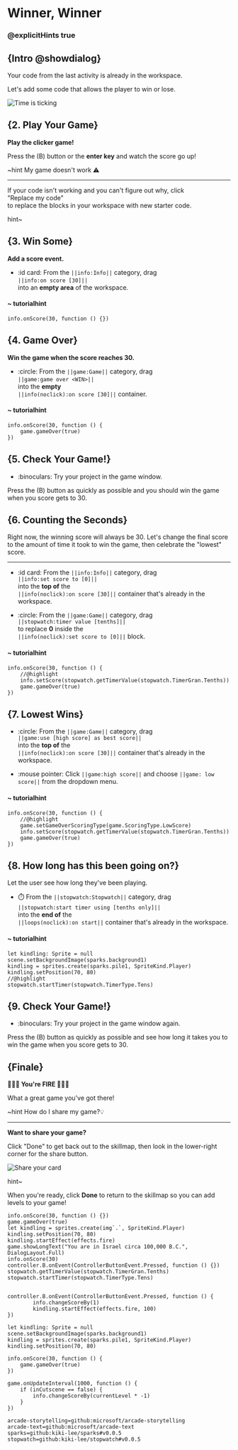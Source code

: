 # Winner, Winner
### @explicitHints true


## {Intro @showdialog}

Your code from the last activity is already in the workspace.

Let's add some code that allows the player to win or lose.


![Time is ticking](/static/skillmap/sparks/sparks2.gif "Let's add a way to win." )




## {2. Play Your Game}


**Play the clicker game!**

Press the (B) button or the **enter key** and watch the score go up!




~hint My game doesn't work ⚠️

---

If your code isn't working and you can't figure out why, click
<br/>"Replace my code"<br/>
to replace the blocks in your workspace with new starter code.

hint~





## {3. Win Some}

**Add a score event.**

- :id card: From the ``||info:Info||`` category, drag<br/>
``||info:on score [30]||``<br/>
into an **empty area** of the workspace.



#### ~ tutorialhint

```blocks
info.onScore(30, function () {})
```



## {4. Game Over}

**Win the game when the score reaches 30.**

- :circle: From the ``||game:Game||`` category, drag<br/>
``||game:game over <WIN>||``<br/>
into the **empty** <br/>
``||info(noclick):on score [30]||`` container.



#### ~ tutorialhint

```blocks
info.onScore(30, function () {
    game.gameOver(true)
})
```






## {5. Check Your Game!}


- :binoculars: Try your project in the game window.

Press the (B) button as quickly as possible and you should win the game when you score gets to 30.




## {6. Counting the Seconds}

Right now, the winning score will always be 30.
Let's change the final score to the amount of time it took to win the game,
then celebrate the "lowest" score.

---

- :id card: From the ``||info:Info||`` category, drag<br/>
``||info:set score to [0]||``<br/>
into the **top of** the<br/>
``||info(noclick):on score [30]||`` container that's already in the workspace.

- :circle: From the ``||game:Game||`` category, drag<br/>
``||stopwatch:timer value [tenths]||``<br/>
to replace **0** inside the <br/>
``||info(noclick):set score to [0]||`` block.



#### ~ tutorialhint

```blocks
info.onScore(30, function () {
    //@highlight
    info.setScore(stopwatch.getTimerValue(stopwatch.TimerGran.Tenths))
    game.gameOver(true)
})
```




## {7. Lowest Wins}


- :circle: From the ``||game:Game||`` category, drag<br/>
``||game:use [high score] as best score||``<br/>
into the **top of** the<br/>
``||info(noclick):on score [30]||`` container that's already in the workspace.

- :mouse pointer: Click ``||game:high score||`` and choose
``||game: low score||`` from the dropdown menu.



#### ~ tutorialhint

```blocks
info.onScore(30, function () {
    //@highlight
    game.setGameOverScoringType(game.ScoringType.LowScore)
    info.setScore(stopwatch.getTimerValue(stopwatch.TimerGran.Tenths))
    game.gameOver(true)
})
```



## {8. How long has this been going on?}

Let the user see how long they've been playing.


- :stopwatch: From the ``||stopwatch:Stopwatch||`` category, drag<br/>
``||stopwatch:start timer using [tenths only]||``<br/>
into the **end of** the<br/>
``||loops(noclick):on start||`` container that's already in the workspace.


#### ~ tutorialhint

```blocks
let kindling: Sprite = null
scene.setBackgroundImage(sparks.background1)
kindling = sprites.create(sparks.pile1, SpriteKind.Player)
kindling.setPosition(70, 80)
//@highlight
stopwatch.startTimer(stopwatch.TimerType.Tens)
```



## {9. Check Your Game!}


- :binoculars: Try your project in the game window again.

Press the (B) button as quickly as possible and
see how long it takes you to win the game when you score gets to 30.




## {Finale}

**👨🏽‍🚒 You're FIRE 👨🏽‍🚒**

What a great game you've got there!


~hint How do I share my game?💡

---

**Want to share your game?**

Click "Done" to get back out to the skillmap, then look in the lower-right corner for the share button.

![Share your card](/static/skillmap/sparks/share.gif )

hint~


When you're ready, click **Done** to return to the skillmap so you can
add levels to your game!


```blockconfig.global
info.onScore(30, function () {})
game.gameOver(true)
let kindling = sprites.create(img`.`, SpriteKind.Player)
kindling.setPosition(70, 80)
kindling.startEffect(effects.fire)
game.showLongText("You are in Israel circa 100,000 B.C.", DialogLayout.Full)
info.onScore(30)
controller.B.onEvent(ControllerButtonEvent.Pressed, function () {})
stopwatch.getTimerValue(stopwatch.TimerGran.Tenths)
stopwatch.startTimer(stopwatch.TimerType.Tens)
```

```template

controller.B.onEvent(ControllerButtonEvent.Pressed, function () {
        info.changeScoreBy(1)
        kindling.startEffect(effects.fire, 100)
})

let kindling: Sprite = null
scene.setBackgroundImage(sparks.background1)
kindling = sprites.create(sparks.pile1, SpriteKind.Player)
kindling.setPosition(70, 80)
```

```ghost
info.onScore(30, function () {
    game.gameOver(true)
})

game.onUpdateInterval(1000, function () {
    if (inCutscene == false) {
        info.changeScoreBy(currentLevel * -1)
    }
})
```



```package
arcade-storytelling=github:microsoft/arcade-storytelling
arcade-text=github:microsoft/arcade-text
sparks=github:kiki-lee/sparks#v0.0.5
stopwatch=github:kiki-lee/stopwatch#v0.0.5
```

